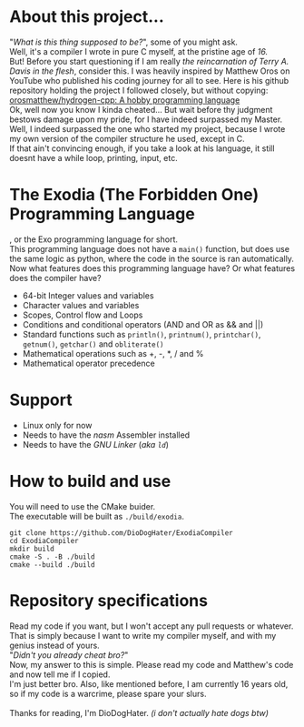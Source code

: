 # About this project...
"*What is this thing supposed to be?*", some of you might ask.\
Well, it's a compiler I wrote in pure C myself, at the pristine age of *16.*\
But! Before you start questioning if I am really *the reincarnation of Terry A. Davis in the flesh*, consider this.
I was heavily inspired by Matthew Oros on YouTube who published his coding journey for all to see.
Here is his github repository holding the project I followed closely, but without copying:\
[orosmatthew/hydrogen-cpp: A hobby programming language](https://github.com/orosmatthew/hydrogen-cpp)\
Ok, well now you know I kinda cheated... But wait before thy judgment bestows damage upon my pride, for I have indeed surpassed my Master.\
Well, I indeed surpassed the one who started my project, because I wrote my own version of the compiler structure he used, except in C.\
If that ain't convincing enough, if you take a look at his language, it still doesnt have a while loop, printing, input, etc.

# The Exodia (The Forbidden One) Programming Language
, or the Exo programming language for short.\
This programming language does not have a `main()` function, but does use the same logic as python, where the code in the source is ran automatically.\
Now what features does this programming language have? Or what features does the compiler have?
- 64-bit Integer values and variables
- Character values and variables
- Scopes, Control flow and Loops
- Conditions and conditional operators (AND and OR as && and ||)
- Standard functions such as `println()`, `printnum()`, `printchar()`, `getnum()`, `getchar()` and `obliterate()`
- Mathematical operations such as +, -, \*, \/ and %
- Mathematical operator precedence

# Support
- Linux only for now
- Needs to have the *nasm* Assembler installed
- Needs to have the *GNU Linker* (*aka `ld`*)

# How to build and use
You will need to use the CMake buider.\
The executable will be built as `./build/exodia`.
```
git clone https://github.com/DioDogHater/ExodiaCompiler
cd ExodiaCompiler
mkdir build
cmake -S . -B ./build
cmake --build ./build
```

# Repository specifications
Read my code if you want, but I won't accept any pull requests or whatever.
That is simply because I want to write my compiler myself, and with my genius instead of yours.\
"*Didn't you already cheat bro?*"\
Now, my answer to this is simple. Please read my code and Matthew's code and now tell me if I copied.\
I'm just better bro. Also, like mentioned before, I am currently 16 years old, so if my code is a warcrime, please spare your slurs.\
\
Thanks for reading, I'm DioDogHater. *(i don't actually hate dogs btw)*
